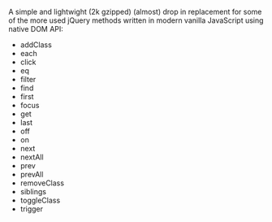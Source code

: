 A simple and lightwight (2k gzipped) (almost) drop in replacement for some of the more used jQuery methods written in modern vanilla JavaScript using native DOM API:

- addClass
- each
- click
- eq
- filter
- find
- first
- focus
- get
- last
- off
- on
- next
- nextAll
- prev
- prevAll
- removeClass
- siblings
- toggleClass
- trigger